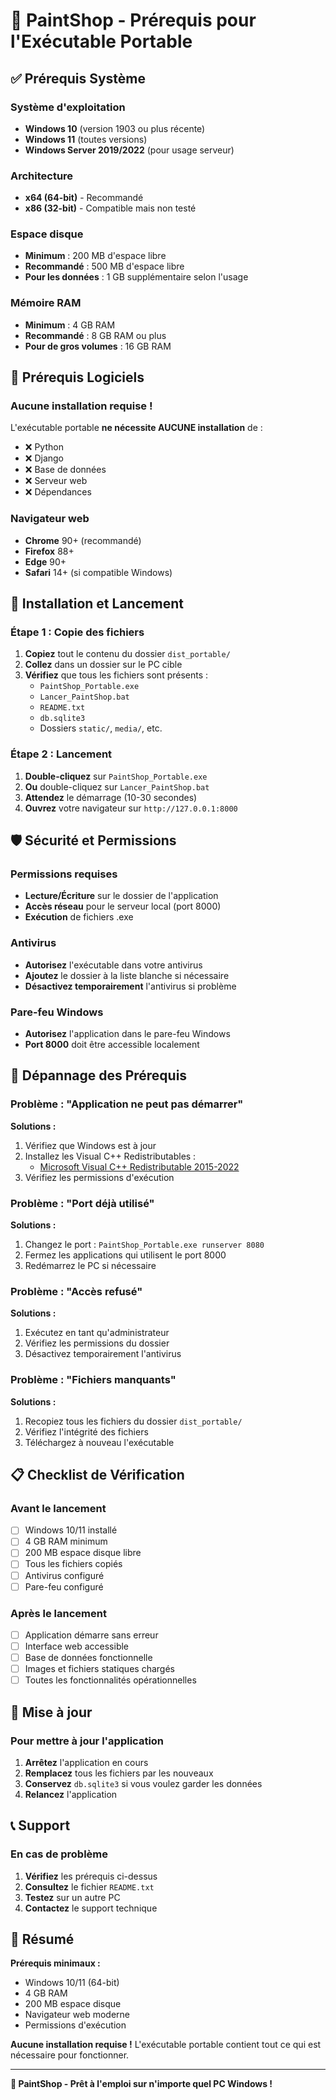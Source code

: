 # 🎨 PaintShop - Prérequis pour l'Exécutable Portable

## ✅ Prérequis Système

### Système d'exploitation
- **Windows 10** (version 1903 ou plus récente)
- **Windows 11** (toutes versions)
- **Windows Server 2019/2022** (pour usage serveur)

### Architecture
- **x64 (64-bit)** - Recommandé
- **x86 (32-bit)** - Compatible mais non testé

### Espace disque
- **Minimum** : 200 MB d'espace libre
- **Recommandé** : 500 MB d'espace libre
- **Pour les données** : 1 GB supplémentaire selon l'usage

### Mémoire RAM
- **Minimum** : 4 GB RAM
- **Recommandé** : 8 GB RAM ou plus
- **Pour de gros volumes** : 16 GB RAM

## 🔧 Prérequis Logiciels

### Aucune installation requise !
L'exécutable portable **ne nécessite AUCUNE installation** de :
- ❌ Python
- ❌ Django
- ❌ Base de données
- ❌ Serveur web
- ❌ Dépendances

### Navigateur web
- **Chrome** 90+ (recommandé)
- **Firefox** 88+
- **Edge** 90+
- **Safari** 14+ (si compatible Windows)

## 🚀 Installation et Lancement

### Étape 1 : Copie des fichiers
1. **Copiez** tout le contenu du dossier `dist_portable/`
2. **Collez** dans un dossier sur le PC cible
3. **Vérifiez** que tous les fichiers sont présents :
   - `PaintShop_Portable.exe`
   - `Lancer_PaintShop.bat`
   - `README.txt`
   - `db.sqlite3`
   - Dossiers `static/`, `media/`, etc.

### Étape 2 : Lancement
1. **Double-cliquez** sur `PaintShop_Portable.exe`
2. **Ou** double-cliquez sur `Lancer_PaintShop.bat`
3. **Attendez** le démarrage (10-30 secondes)
4. **Ouvrez** votre navigateur sur `http://127.0.0.1:8000`

## 🛡️ Sécurité et Permissions

### Permissions requises
- **Lecture/Écriture** sur le dossier de l'application
- **Accès réseau** pour le serveur local (port 8000)
- **Exécution** de fichiers .exe

### Antivirus
- **Autorisez** l'exécutable dans votre antivirus
- **Ajoutez** le dossier à la liste blanche si nécessaire
- **Désactivez temporairement** l'antivirus si problème

### Pare-feu Windows
- **Autorisez** l'application dans le pare-feu Windows
- **Port 8000** doit être accessible localement

## 🐛 Dépannage des Prérequis

### Problème : "Application ne peut pas démarrer"
**Solutions :**
1. Vérifiez que Windows est à jour
2. Installez les Visual C++ Redistributables :
   - [Microsoft Visual C++ Redistributable 2015-2022](https://aka.ms/vs/17/release/vc_redist.x64.exe)
3. Vérifiez les permissions d'exécution

### Problème : "Port déjà utilisé"
**Solutions :**
1. Changez le port : `PaintShop_Portable.exe runserver 8080`
2. Fermez les applications qui utilisent le port 8000
3. Redémarrez le PC si nécessaire

### Problème : "Accès refusé"
**Solutions :**
1. Exécutez en tant qu'administrateur
2. Vérifiez les permissions du dossier
3. Désactivez temporairement l'antivirus

### Problème : "Fichiers manquants"
**Solutions :**
1. Recopiez tous les fichiers du dossier `dist_portable/`
2. Vérifiez l'intégrité des fichiers
3. Téléchargez à nouveau l'exécutable

## 📋 Checklist de Vérification

### Avant le lancement
- [ ] Windows 10/11 installé
- [ ] 4 GB RAM minimum
- [ ] 200 MB espace disque libre
- [ ] Tous les fichiers copiés
- [ ] Antivirus configuré
- [ ] Pare-feu configuré

### Après le lancement
- [ ] Application démarre sans erreur
- [ ] Interface web accessible
- [ ] Base de données fonctionnelle
- [ ] Images et fichiers statiques chargés
- [ ] Toutes les fonctionnalités opérationnelles

## 🔄 Mise à jour

### Pour mettre à jour l'application
1. **Arrêtez** l'application en cours
2. **Remplacez** tous les fichiers par les nouveaux
3. **Conservez** `db.sqlite3` si vous voulez garder les données
4. **Relancez** l'application

## 📞 Support

### En cas de problème
1. **Vérifiez** les prérequis ci-dessus
2. **Consultez** le fichier `README.txt`
3. **Testez** sur un autre PC
4. **Contactez** le support technique

## 🎯 Résumé

**Prérequis minimaux :**
- Windows 10/11 (64-bit)
- 4 GB RAM
- 200 MB espace disque
- Navigateur web moderne
- Permissions d'exécution

**Aucune installation requise !** L'exécutable portable contient tout ce qui est nécessaire pour fonctionner.

---

**🎨 PaintShop - Prêt à l'emploi sur n'importe quel PC Windows !** 
